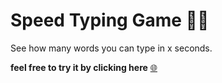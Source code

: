 # Speed Typing Game 👨‍💻

See how many words you can type in x seconds.

**feel free to try it by clicking here** [🌐](https://64071588da40386de1dafce5--dynamic-rugelach-2d5e5a.netlify.app/)
